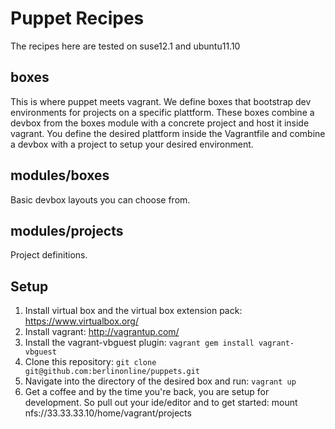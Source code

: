 # Puppet Recipes

The recipes here are tested on suse12.1 and ubuntu11.10

## boxes

This is where puppet meets vagrant.
We define boxes that bootstrap dev environments for projects on a specific plattform.
These boxes combine a devbox from the boxes module with a concrete project and host it inside vagrant.
You define the desired plattform inside the Vagrantfile and combine a devbox with a project to setup your desired environment.

## modules/boxes

Basic devbox layouts you can choose from.

## modules/projects

Project definitions.

## Setup

1. Install virtual box and the virtual box extension pack: https://www.virtualbox.org/
2. Install vagrant: http://vagrantup.com/
3. Install the vagrant-vbguest plugin: `vagrant gem install vagrant-vbguest`
3. Clone this repository: `git clone git@github.com:berlinonline/puppets.git`
4. Navigate into the directory of the desired box and run: `vagrant up`
5. Get a coffee and by the time you're back, you are setup for development.
So pull out your ide/editor and to get started: 
mount nfs://33.33.33.10/home/vagrant/projects
